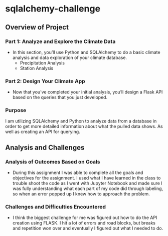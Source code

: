 # sqlalchemy-challenge
## Overview of Project

### Part 1: Analyze and Explore the Climate Data
* In this section, you’ll use Python and SQLAlchemy to do a basic climate analysis and data exploration of your climate database. 
    * Precipitation Analysis
    * Station Analysis

### Part 2: Design Your Climate App
* Now that you’ve completed your initial analysis, you’ll design a Flask API based on the queries that you just developed.
 
### Purpose

I am utilizing SQLAlchemy and Python to analyze data from a database in order to get more detailed information about what the pulled data shows. As well as creating an API for querying. 

## Analysis and Challenges

### Analysis of Outcomes Based on Goals

* During this assignment I was able to complete all the goals and objectives for the assignment. I used what I have learned in the class to trouble shoot the code as I went with Jupyter Notebook and made sure I was fully understanding what each part of my code did through labeling, so when an error popped up I knew how to approach the problem.

### Challenges and Difficulties Encountered

* I think the biggest challenge for me was figured out how to do the API creation using FLASK. I hit a lot of errors and road blocks, but breaks and repetition won over and eventually I figured out what I needed to do.
